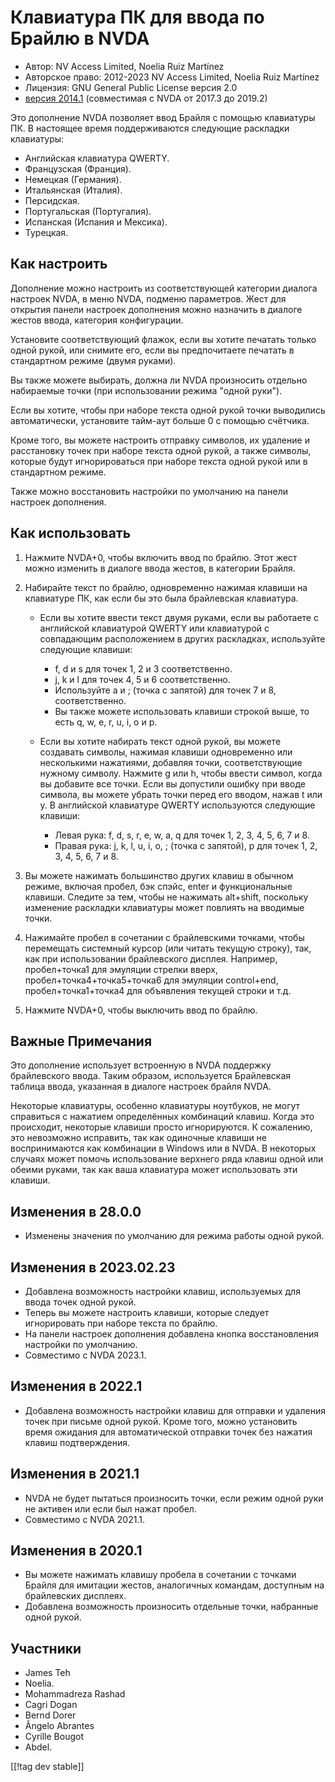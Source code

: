 # Клавиатура ПК для ввода по Брайлю в NVDA #

* Автор: NV Access Limited, Noelia Ruiz Martínez
* Авторское право: 2012-2023 NV Access Limited, Noelia Ruiz Martínez
* Лицензия: GNU General Public License версия 2.0
* [версия 2014.1][3] (совместимая с NVDA от 2017.3 до 2019.2)

Это дополнение NVDA позволяет ввод Брайля с помощью клавиатуры ПК.  В
настоящее время поддерживаются следующие раскладки клавиатуры:

* Английская клавиатура QWERTY.
* Французская (Франция).
* Немецкая (Германия).
* Итальянская (Италия).
* Персидская.
* Португальская (Португалия).
* Испанская (Испания и Мексика).
* Турецкая.

## Как настроить

Дополнение можно настроить из соответствующей категории диалога настроек
NVDA, в меню NVDA, подменю параметров. Жест для открытия панели настроек
дополнения можно назначить в диалоге жестов ввода, категория конфигурации.

Установите соответствующий флажок, если вы хотите печатать только одной
рукой, или снимите его, если вы предпочитаете печатать в стандартном режиме
(двумя руками).

Вы также можете выбирать, должна ли NVDA произносить отдельно набираемые
точки (при использовании режима "одной руки").

Если вы хотите, чтобы при наборе текста одной рукой точки выводились
автоматически, установите тайм-аут больше 0 с помощью счётчика.

Кроме того, вы можете настроить отправку символов, их удаление и расстановку
точек при наборе текста одной рукой, а также символы, которые будут
игнорироваться при наборе текста одной рукой или в стандартном режиме.

Также можно восстановить настройки по умолчанию на панели настроек
дополнения.

## Как использовать

1. Нажмите NVDA+0, чтобы включить ввод по брайлю. Этот жест можно изменить в
   диалоге ввода жестов, в категории Брайля.
2. Набирайте текст по брайлю, одновременно нажимая клавиши на клавиатуре ПК,
   как если бы это была брайлевская клавиатура.

	* Если вы хотите ввести текст двумя руками, если вы работаете с английской
	  клавиатурой QWERTY или клавиатурой с совпадающим расположением в других
	  раскладках, используйте следующие клавиши:

		* f, d и s для точек 1, 2 и 3 соответственно.
		* j, k и l для точек 4, 5 и 6 соответственно.
		* Используйте a и ; (точка с запятой) для точек 7 и 8, соответственно.
		* Вы также можете использовать клавиши строкой выше, то есть q, w, e, r,
		  u, i, o и p.

	* Если вы хотите набирать текст одной рукой, вы можете создавать символы,
	  нажимая клавиши одновременно или несколькими нажатиями, добавляя точки,
	  соответствующие нужному символу. Нажмите g или h, чтобы ввести символ,
	  когда вы добавите все точки. Если вы допустили ошибку при вводе символа,
	  вы можете убрать точки перед его вводом, нажав t или y. В английской
	  клавиатуре QWERTY используются следующие клавиши:

		* Левая рука: f, d, s, r, e, w, a, q для точек 1, 2, 3, 4, 5, 6, 7 и 8.
		* Правая рука: j, k, l, u, i, o, ; (точка с запятой), p для точек 1, 2, 3,
		  4, 5, 6, 7 и 8.

3. Вы можете нажимать большинство других клавиш в обычном режиме, включая
   пробел, бэк спэйс, enter и функциональные клавиши. Следите за тем, чтобы
   не нажимать alt+shift, поскольку изменение раскладки клавиатуры может
   повлиять на вводимые точки.
4. Нажимайте пробел в сочетании с брайлевскими точками, чтобы перемещать
   системный курсор (или читать текущую строку), так, как при использовании
   брайлевского дисплея. Например, пробел+точка1 для эмуляции стрелки вверх,
   пробел+точка4+точка5+точка6 для эмуляции control+end,
   пробел+точка1+точка4 для объявления текущей строки и т.д.
5. Нажмите NVDA+0, чтобы выключить ввод по брайлю.

## Важные Примечания

Это дополнение использует встроенную в NVDA поддержку брайлевского ввода.
Таким образом, используется Брайлевская таблица ввода, указанная в диалоге
настроек брайля NVDA.

Некоторые клавиатуры, особенно клавиатуры ноутбуков, не могут справиться с
нажатием определённых комбинаций клавиш.  Когда это происходит, некоторые
клавиши просто игнорируются.  К сожалению, это невозможно исправить, так как
одиночные клавиши не воспринимаются как комбинации в Windows или в NVDA.  В
некоторых случаях может помочь использование верхнего ряда клавиш одной или
обеими руками, так как ваша клавиатура может использовать эти клавиши.


## Изменения в 28.0.0

* Изменены значения по умолчанию для режима работы одной рукой.

## Изменения в 2023.02.23

* Добавлена возможность настройки клавиш, используемых для ввода точек одной
  рукой.
* Теперь вы можете настроить клавиши, которые следует игнорировать при
  наборе текста по брайлю.
* На панели настроек дополнения добавлена кнопка восстановления настройки по
  умолчанию.
* Совместимо с NVDA 2023.1.

## Изменения в 2022.1

* Добавлена возможность настройки клавиш для отправки и удаления точек при
  письме одной рукой. Кроме того, можно установить время ожидания для
  автоматической отправки точек без нажатия клавиш подтверждения.

## Изменения в 2021.1

* NVDA не будет пытаться произносить точки, если режим одной руки не активен
  или если был нажат пробел.
* Совместимо с NVDA 2021.1.

## Изменения в 2020.1

* Вы можете нажимать клавишу пробела в сочетании с точками Брайля для
  имитации жестов, аналогичных командам, доступным на брайлевских дисплеях.
* Добавлена возможность произносить отдельные точки, набранные одной рукой.

## Участники

* James Teh
* Noelia.
* Mohammadreza Rashad
* Cagri Dogan
* Bernd Dorer
* Ângelo Abrantes
* Cyrille Bougot
* Abdel.

[[!tag dev stable]]

[3]: https://www.nvaccess.org/addonStore/legacy?file=pckbbrl-o
